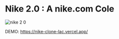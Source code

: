 # Nike 2.0 : A nike.com Cole

![nike 2 0](https://github.com/raamlaa/nike-2.0/assets/94558213/316fadde-84ce-4b97-9875-872ac7d02fa4)


DEMO: https://nike-clone-lac.vercel.app/
